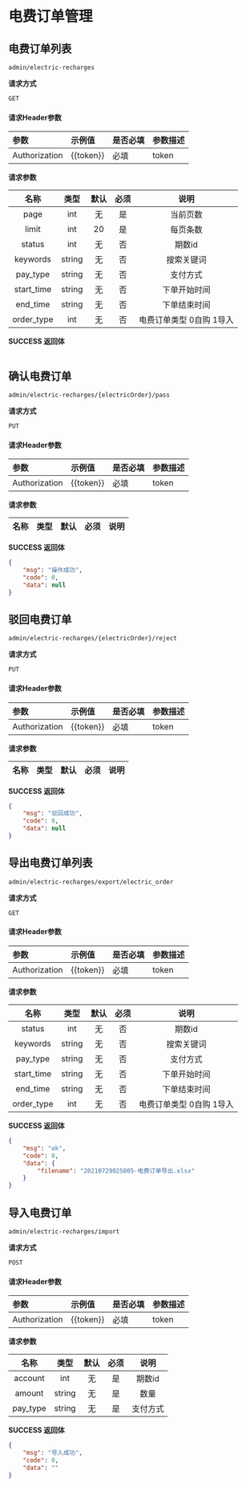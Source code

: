 # 电费订单管理

## 电费订单列表

`admin/electric-recharges`

**请求方式**

`GET`

#### 请求Header参数

| 参数          | 示例值    | 是否必填 | 参数描述 |
| :------------ | :-------- | :------- | :------- |
| Authorization | {{token}} | 必填     | token    |

**请求参数**

|  名称  |  类型  | 默认 | 必须 |         说明         |
| :----: | :----: | :--: | :--: | :------------------: |
| page  |  int   |  无  |  是  |       当前页数      |
| limit  |  int   |  20  |   是 |       每页条数       |
|   status   | int |  无  |  否  |          期数id             |
|   keywords   | string |  无  |  否  |        搜索关键词    |
|   pay_type   | string |  无  |  否  |       支付方式    |
|   start_time   | string |  无  |  否  |        下单开始时间    |
|   end_time   | string |  无  |  否  |        下单结束时间    |
|   order_type   | int |  无  |  否  | 电费订单类型 0自购 1导入  |

**SUCCESS 返回体**

```json

```

## 确认电费订单

`admin/electric-recharges/{electricOrder}/pass`

**请求方式**

`PUT`

#### 请求Header参数

| 参数          | 示例值    | 是否必填 | 参数描述 |
| :------------ | :-------- | :------- | :------- |
| Authorization | {{token}} | 必填     | token    |

**请求参数**

|   名称   |  类型  | 默认 | 必须 |                说明                 |
| :------: | :----: | :--: | :--: | :---------------------------------: |

**SUCCESS 返回体**

```json
{
    "msg": "操作成功",
    "code": 0,
    "data": null
}
```



## 驳回电费订单

`admin/electric-recharges/{electricOrder}/reject`

**请求方式**

`PUT`

#### 请求Header参数

| 参数          | 示例值    | 是否必填 | 参数描述 |
| :------------ | :-------- | :------- | :------- |
| Authorization | {{token}} | 必填     | token    |

**请求参数**

|   名称   |  类型  | 默认 | 必须 |                说明                 |
| :------: | :----: | :--: | :--: | :---------------------------------: |

**SUCCESS 返回体**

```json
{
    "msg": "驳回成功",
    "code": 0,
    "data": null
}
```



## 导出电费订单列表

`admin/electric-recharges/export/electric_order`

**请求方式**

`GET`

#### 请求Header参数

| 参数          | 示例值    | 是否必填 | 参数描述 |
| :------------ | :-------- | :------- | :------- |
| Authorization | {{token}} | 必填     | token    |

**请求参数**

|   名称   |  类型  | 默认 | 必须 |                说明                 |
| :------: | :----: | :--: | :--: | :---------------------------------: |
|   status   | int |  无  |  否  |          期数id             |
|   keywords   | string |  无  |  否  |        搜索关键词    |
|   pay_type   | string |  无  |  否  |       支付方式    |
|   start_time   | string |  无  |  否  |        下单开始时间    |
|   end_time   | string |  无  |  否  |        下单结束时间    |
|   order_type   | int |  无  |  否  | 电费订单类型 0自购 1导入  |



**SUCCESS 返回体**

```json
{
    "msg": "ok",
    "code": 0,
    "data": {
        "filename": "20210729025805-电费订单导出.xlsx"
    }
}
```


## 导入电费订单

`admin/electric-recharges/import`

**请求方式**

`POST`

#### 请求Header参数

| 参数          | 示例值    | 是否必填 | 参数描述 |
| :------------ | :-------- | :------- | :------- |
| Authorization | {{token}} | 必填     | token    |

**请求参数**

|   名称   |  类型  | 默认 | 必须 |                说明                 |
| :------: | :----: | :--: | :--: | :---------------------------------: |
|   account   | int |  无  |  是  |          期数id             |
|   amount   | string |  无  |  是  |      数量    |
|   pay_type   | string |  无  |  是  |       支付方式    |



**SUCCESS 返回体**

```json
{
    "msg": "导入成功",
    "code": 0,
    "data": ""
}
```